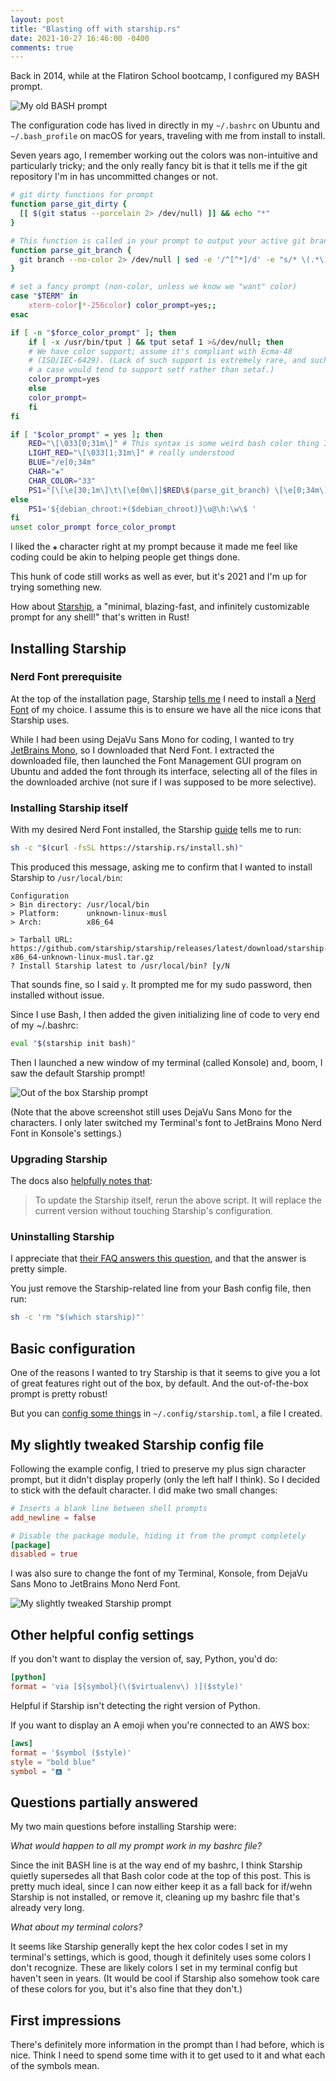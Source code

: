 ```yaml
---
layout: post
title: "Blasting off with starship.rs"
date: 2021-10-27 16:46:00 -0400
comments: true
---
```


Back in 2014, while at the Flatiron School bootcamp, I configured my BASH prompt.

![My old BASH prompt](/img/prompt-starship/old-prompt.png)

The configuration code has lived in directly in my `~/.bashrc` on Ubuntu and `~/.bash_profile` on macOS for years, traveling with me from install to install. 

Seven years ago, I remember working out the colors was non-intuitive and particularly tricky; and the only really fancy bit is that it tells me if the git repository I'm in has uncommitted changes or not. 

```bash
# git dirty functions for prompt
function parse_git_dirty {
  [[ $(git status --porcelain 2> /dev/null) ]] && echo "*"
}

# This function is called in your prompt to output your active git branch.
function parse_git_branch {
  git branch --no-color 2> /dev/null | sed -e '/^[^*]/d' -e "s/* \(.*\)/ (\1$(parse_git_dirty))/"
}

# set a fancy prompt (non-color, unless we know we "want" color)
case "$TERM" in
    xterm-color|*-256color) color_prompt=yes;;
esac

if [ -n "$force_color_prompt" ]; then
    if [ -x /usr/bin/tput ] && tput setaf 1 >&/dev/null; then
    # We have color support; assume it's compliant with Ecma-48
    # (ISO/IEC-6429). (Lack of such support is extremely rare, and such
    # a case would tend to support setf rather than setaf.)
    color_prompt=yes
    else
    color_prompt=
    fi
fi

if [ "$color_prompt" = yes ]; then
    RED="\[\033[0;31m\]" # This syntax is some weird bash color thing I never
    LIGHT_RED="\[\033[1;31m\]" # really understood
    BLUE="/e[0;34m"
    CHAR="✚"
    CHAR_COLOR="33"
    PS1="[\[\e[30;1m\]\t\[\e[0m\]]$RED\$(parse_git_branch) \[\e[0;34m\]\W\[\e[0m\]\n\[\e[0;31m\]$CHAR \[\e[0m\]"
else
    PS1='${debian_chroot:+($debian_chroot)}\u@\h:\w\$ '
fi
unset color_prompt force_color_prompt
```

I liked the `✚` character right at my prompt because it made me feel like coding could be akin to helping people get things done.

This hunk of code still works as well as ever, but it's 2021 and I'm up for trying something new. 

How about [Starship](https://starship.rs/), a "minimal, blazing-fast, and infinitely customizable prompt for any shell!" that's written in Rust!

## Installing Starship 

### Nerd Font prerequisite

At the top of the installation page, Starship [tells me](https://starship.rs/guide/#%F0%9F%9A%80-installation) I need to install a [Nerd Font](https://www.nerdfonts.com/font-downloads) of my choice. I assume this is to ensure we have all the nice icons that Starship uses.

While I had been using DejaVu Sans Mono for coding, I wanted to try [JetBrains Mono](https://www.jetbrains.com/lp/mono/), so I downloaded that Nerd Font. I extracted the downloaded file, then launched the Font Management GUI program on Ubuntu and added the font through its interface, selecting all of the files in the downloaded archive (not sure if I was supposed to be more selective). 

### Installing Starship itself

With my desired Nerd Font installed, the Starship [guide](https://starship.rs/guide/#%F0%9F%9A%80-installation) tells me to run:

```bash
sh -c "$(curl -fsSL https://starship.rs/install.sh)"
```

This produced this message, asking me to confirm that I wanted to install Starship to `/usr/local/bin`:

```text
Configuration
> Bin directory: /usr/local/bin
> Platform:      unknown-linux-musl
> Arch:          x86_64

> Tarball URL: https://github.com/starship/starship/releases/latest/download/starship-x86_64-unknown-linux-musl.tar.gz
? Install Starship latest to /usr/local/bin? [y/N
```

That sounds fine, so I said `y`. It prompted me for my sudo password, then installed without issue. 

Since I use Bash, I then added the given initializing line of code to very end of my ~/.bashrc:

```bash
eval "$(starship init bash)"
```

Then I launched a new window of my terminal (called Konsole) and, boom, I saw the default Starship prompt!

![Out of the box Starship prompt](/img/prompt-starship/out-of-box-starship.png)

(Note that the above screenshot still uses DejaVu Sans Mono for the characters. I only later switched my Terminal's font to JetBrains Mono Nerd Font in Konsole's settings.)

### Upgrading Starship

The docs also [helpfully notes that](https://starship.rs/guide/#%F0%9F%9A%80-installation): 

> To update the Starship itself, rerun the above script. It will replace the current version without touching Starship's configuration.

### Uninstalling Starship

I appreciate that [their FAQ answers this question](https://starship.rs/faq/#how-do-i-uninstall-starship), and that the answer is pretty simple.

You just remove the Starship-related line from your Bash config file, then run:

```bash
sh -c 'rm "$(which starship)"'
```

## Basic configuration

One of the reasons I wanted to try Starship is that it seems to give you a lot of great features right out of the box, by default. And the out-of-the-box prompt is pretty robust!

But you can [config some things](https://starship.rs/config/#prompt) in `~/.config/starship.toml`, a file I created. 

## My slightly tweaked Starship config file

Following the example config, I tried to preserve my plus sign character prompt, but it didn't display properly (only the left half I think). So I decided to stick with the default character. I did make two small changes:

```toml
# Inserts a blank line between shell prompts
add_newline = false

# Disable the package module, hiding it from the prompt completely
[package]
disabled = true
```

I was also sure to change the font of my Terminal, Konsole, from DejaVu Sans Mono to JetBrains Mono Nerd Font.

![My slightly tweaked Starship prompt](/img/prompt-starship/configured-starship.png)

## Other helpful config settings

If you don't want to display the version of, say, Python, you'd do:

```toml
[python]
format = 'via [${symbol}(\($virtualenv\) )]($style)'
```

Helpful if Starship isn't detecting the right version of Python.

If you want to display an A emoji when you're connected to an AWS box:

```toml
[aws]
format = '$symbol ($style)'
style = "bold blue"
symbol = "🅰 "
```

## Questions partially answered

My two main questions before installing Starship were: 

_What would happen to all my prompt work in my bashrc file?_

Since the init BASH line is at the way end of my bashrc, I think Starship quietly supersedes all that Bash color code at the top of this post. This is pretty much ideal, since I can now either keep it as a fall back for if/wehn Starship is not installed, or remove it, cleaning up my bashrc file that's already very long.

_What about my terminal colors?_

It seems like Starship generally kept the hex color codes I set in my terminal's settings, which is good, though it definitely uses some colors I don't recognize. These are likely colors I set in my terminal config but haven't seen in years. (It would be cool if Starship also somehow took care of these colors for you, but it's also fine that they don't.)

## First impressions

There's definitely more information in the prompt than I had before, which is nice. Think I need to spend some time with it to get used to it and what each of the symbols mean.
